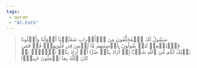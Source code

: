 ```yaml
---
tags: 
 - quran 
 - "Al-Fath"
---
```


> سَيَقُولُ لَكَ ٱلۡمُخَلَّفُونَ مِنَ ٱلۡأَعۡرَابِ شَغَلَتۡنَآ أَمۡوَٰلُنَا وَأَهۡلُونَا فَٱسۡتَغۡفِرۡ لَنَاۚ يَقُولُونَ بِأَلۡسِنَتِهِم مَّا لَيۡسَ فِي قُلُوبِهِمۡۚ قُلۡ فَمَن يَمۡلِكُ لَكُم مِّنَ ٱللَّهِ شَيۡـًٔا إِنۡ أَرَادَ بِكُمۡ ضَرًّا أَوۡ أَرَادَ بِكُمۡ نَفۡعَۢاۚ بَلۡ كَانَ ٱللَّهُ بِمَا تَعۡمَلُونَ خَبِيرَۢا
